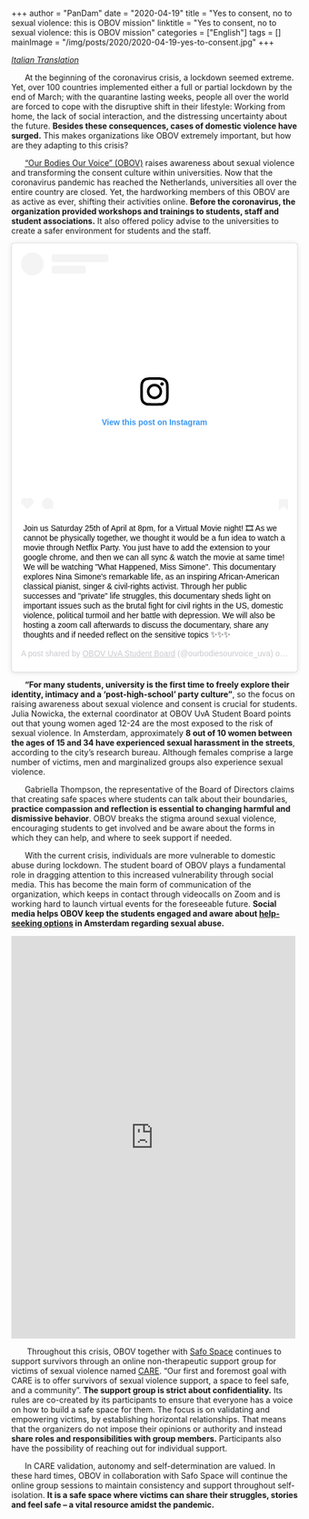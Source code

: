 +++
author = "PanDam"
date = "2020-04-19"
title = "Yes to consent, no to sexual violence: this is OBOV mission"
linktitle = "Yes to consent, no to sexual violence: this is OBOV mission"
categories = ["English"]
tags = []
mainImage = "/img/posts/2020/2020-04-19-yes-to-consent.jpg"
+++

_[Italian Translation](../2020-04-19-yes-to-consent-it/)_

&nbsp;&nbsp;&nbsp;&nbsp;&nbsp;&nbsp;At the beginning of the coronavirus crisis, a lockdown seemed extreme. Yet, over 100 countries implemented either a full or partial lockdown by the end of March; with the quarantine lasting weeks, people all over the world are forced to cope with the disruptive shift in their lifestyle: Working from home, the lack of social interaction, and the distressing uncertainty about the future. **Besides these consequences, cases of domestic violence have surged.** This makes organizations like OBOV extremely important, but how are they adapting to this crisis?

&nbsp;&nbsp;&nbsp;&nbsp;&nbsp;&nbsp;[“Our Bodies Our Voice” (OBOV)](https://ourbodies-ourvoice.com) raises awareness about sexual violence and transforming the consent culture within universities. Now that the coronavirus pandemic has reached the Netherlands, universities all over the entire country are closed. Yet, the hardworking members of this OBOV are as active as ever, shifting their activities online. **Before the coronavirus, the organization provided workshops and trainings to students, staff and student associations.** It also offered policy advise to the universities to create a safer environment for students and the staff.

<blockquote class="instagram-media" data-instgrm-captioned data-instgrm-permalink="https://www.instagram.com/p/B_KMWVMFw5-/?utm_source=ig_embed&amp;utm_campaign=loading" data-instgrm-version="12" style=" background:#FFF; border:0; border-radius:3px; box-shadow:0 0 1px 0 rgba(0,0,0,0.5),0 1px 10px 0 rgba(0,0,0,0.15); margin: 1px; max-width:540px; min-width:326px; padding:0; width:99.375%; width:-webkit-calc(100% - 2px); width:calc(100% - 2px);"><div style="padding:16px;"> <a href="https://www.instagram.com/p/B_KMWVMFw5-/?utm_source=ig_embed&amp;utm_campaign=loading" style=" background:#FFFFFF; line-height:0; padding:0 0; text-align:center; text-decoration:none; width:100%;" target="_blank"> <div style=" display: flex; flex-direction: row; align-items: center;"> <div style="background-color: #F4F4F4; border-radius: 50%; flex-grow: 0; height: 40px; margin-right: 14px; width: 40px;"></div> <div style="display: flex; flex-direction: column; flex-grow: 1; justify-content: center;"> <div style=" background-color: #F4F4F4; border-radius: 4px; flex-grow: 0; height: 14px; margin-bottom: 6px; width: 100px;"></div> <div style=" background-color: #F4F4F4; border-radius: 4px; flex-grow: 0; height: 14px; width: 60px;"></div></div></div><div style="padding: 19% 0;"></div> <div style="display:block; height:50px; margin:0 auto 12px; width:50px;"><svg width="50px" height="50px" viewBox="0 0 60 60" version="1.1" xmlns="https://www.w3.org/2000/svg" xmlns:xlink="https://www.w3.org/1999/xlink"><g stroke="none" stroke-width="1" fill="none" fill-rule="evenodd"><g transform="translate(-511.000000, -20.000000)" fill="#000000"><g><path d="M556.869,30.41 C554.814,30.41 553.148,32.076 553.148,34.131 C553.148,36.186 554.814,37.852 556.869,37.852 C558.924,37.852 560.59,36.186 560.59,34.131 C560.59,32.076 558.924,30.41 556.869,30.41 M541,60.657 C535.114,60.657 530.342,55.887 530.342,50 C530.342,44.114 535.114,39.342 541,39.342 C546.887,39.342 551.658,44.114 551.658,50 C551.658,55.887 546.887,60.657 541,60.657 M541,33.886 C532.1,33.886 524.886,41.1 524.886,50 C524.886,58.899 532.1,66.113 541,66.113 C549.9,66.113 557.115,58.899 557.115,50 C557.115,41.1 549.9,33.886 541,33.886 M565.378,62.101 C565.244,65.022 564.756,66.606 564.346,67.663 C563.803,69.06 563.154,70.057 562.106,71.106 C561.058,72.155 560.06,72.803 558.662,73.347 C557.607,73.757 556.021,74.244 553.102,74.378 C549.944,74.521 548.997,74.552 541,74.552 C533.003,74.552 532.056,74.521 528.898,74.378 C525.979,74.244 524.393,73.757 523.338,73.347 C521.94,72.803 520.942,72.155 519.894,71.106 C518.846,70.057 518.197,69.06 517.654,67.663 C517.244,66.606 516.755,65.022 516.623,62.101 C516.479,58.943 516.448,57.996 516.448,50 C516.448,42.003 516.479,41.056 516.623,37.899 C516.755,34.978 517.244,33.391 517.654,32.338 C518.197,30.938 518.846,29.942 519.894,28.894 C520.942,27.846 521.94,27.196 523.338,26.654 C524.393,26.244 525.979,25.756 528.898,25.623 C532.057,25.479 533.004,25.448 541,25.448 C548.997,25.448 549.943,25.479 553.102,25.623 C556.021,25.756 557.607,26.244 558.662,26.654 C560.06,27.196 561.058,27.846 562.106,28.894 C563.154,29.942 563.803,30.938 564.346,32.338 C564.756,33.391 565.244,34.978 565.378,37.899 C565.522,41.056 565.552,42.003 565.552,50 C565.552,57.996 565.522,58.943 565.378,62.101 M570.82,37.631 C570.674,34.438 570.167,32.258 569.425,30.349 C568.659,28.377 567.633,26.702 565.965,25.035 C564.297,23.368 562.623,22.342 560.652,21.575 C558.743,20.834 556.562,20.326 553.369,20.18 C550.169,20.033 549.148,20 541,20 C532.853,20 531.831,20.033 528.631,20.18 C525.438,20.326 523.257,20.834 521.349,21.575 C519.376,22.342 517.703,23.368 516.035,25.035 C514.368,26.702 513.342,28.377 512.574,30.349 C511.834,32.258 511.326,34.438 511.181,37.631 C511.035,40.831 511,41.851 511,50 C511,58.147 511.035,59.17 511.181,62.369 C511.326,65.562 511.834,67.743 512.574,69.651 C513.342,71.625 514.368,73.296 516.035,74.965 C517.703,76.634 519.376,77.658 521.349,78.425 C523.257,79.167 525.438,79.673 528.631,79.82 C531.831,79.965 532.853,80.001 541,80.001 C549.148,80.001 550.169,79.965 553.369,79.82 C556.562,79.673 558.743,79.167 560.652,78.425 C562.623,77.658 564.297,76.634 565.965,74.965 C567.633,73.296 568.659,71.625 569.425,69.651 C570.167,67.743 570.674,65.562 570.82,62.369 C570.966,59.17 571,58.147 571,50 C571,41.851 570.966,40.831 570.82,37.631"></path></g></g></g></svg></div><div style="padding-top: 8px;"> <div style=" color:#3897f0; font-family:Arial,sans-serif; font-size:14px; font-style:normal; font-weight:550; line-height:18px;"> View this post on Instagram</div></div><div style="padding: 12.5% 0;"></div> <div style="display: flex; flex-direction: row; margin-bottom: 14px; align-items: center;"><div> <div style="background-color: #F4F4F4; border-radius: 50%; height: 12.5px; width: 12.5px; transform: translateX(0px) translateY(7px);"></div> <div style="background-color: #F4F4F4; height: 12.5px; transform: rotate(-45deg) translateX(3px) translateY(1px); width: 12.5px; flex-grow: 0; margin-right: 14px; margin-left: 2px;"></div> <div style="background-color: #F4F4F4; border-radius: 50%; height: 12.5px; width: 12.5px; transform: translateX(9px) translateY(-18px);"></div></div><div style="margin-left: 8px;"> <div style=" background-color: #F4F4F4; border-radius: 50%; flex-grow: 0; height: 20px; width: 20px;"></div> <div style=" width: 0; height: 0; border-top: 2px solid transparent; border-left: 6px solid #f4f4f4; border-bottom: 2px solid transparent; transform: translateX(16px) translateY(-4px) rotate(30deg)"></div></div><div style="margin-left: auto;"> <div style=" width: 0px; border-top: 8px solid #F4F4F4; border-right: 8px solid transparent; transform: translateY(16px);"></div> <div style=" background-color: #F4F4F4; flex-grow: 0; height: 12px; width: 16px; transform: translateY(-4px);"></div> <div style=" width: 0; height: 0; border-top: 8px solid #F4F4F4; border-left: 8px solid transparent; transform: translateY(-4px) translateX(8px);"></div></div></div></a> <p style=" margin:8px 0 0 0; padding:0 4px;"> <a href="https://www.instagram.com/p/B_KMWVMFw5-/?utm_source=ig_embed&amp;utm_campaign=loading" style=" color:#000; font-family:Arial,sans-serif; font-size:14px; font-style:normal; font-weight:normal; line-height:17px; text-decoration:none; word-wrap:break-word;" target="_blank">Join us Saturday 25th of April at 8pm, for a Virtual Movie night! 🎞 As we cannot be physically together, we thought it would be a fun idea to watch a movie through Netflix Party. You just have to add the extension to your google chrome, and then we can all sync &amp; watch the movie at same time! We will be watching &#34;What Happened, Miss Simone&#34;. This documentary explores Nina Simone&#39;s remarkable life, as an inspiring African-American classical pianist, singer &amp; civil-rights activist. Through her public successes and &#34;private&#34; life struggles, this documentary sheds light on important issues such as the brutal fight for civil rights in the US, domestic violence, political turmoil and her battle with depression. We will also be hosting a zoom call afterwards to discuss the documentary, share any thoughts and if needed reflect on the sensitive topics ✨✨✨</a></p> <p style=" color:#c9c8cd; font-family:Arial,sans-serif; font-size:14px; line-height:17px; margin-bottom:0; margin-top:8px; overflow:hidden; padding:8px 0 7px; text-align:center; text-overflow:ellipsis; white-space:nowrap;">A post shared by <a href="https://www.instagram.com/ourbodiesourvoice_uva/?utm_source=ig_embed&amp;utm_campaign=loading" style=" color:#c9c8cd; font-family:Arial,sans-serif; font-size:14px; font-style:normal; font-weight:normal; line-height:17px;" target="_blank"> OBOV UvA Student Board</a> (@ourbodiesourvoice_uva) on <time style=" font-family:Arial,sans-serif; font-size:14px; line-height:17px;" datetime="2020-04-19T10:34:23+00:00">Apr 19, 2020 at 3:34am PDT</time></p></div></blockquote> <script async src="//www.instagram.com/embed.js"></script>


&nbsp;&nbsp;&nbsp;&nbsp;&nbsp;&nbsp;**“For many students, university is the first time to freely explore their identity, intimacy and a ‘post-high-school’ party culture”**, so the focus on raising awareness about sexual violence and consent is crucial for students. Julia Nowicka, the external coordinator at OBOV UvA Student Board points out that young women aged 12-24 are the most exposed to the risk of sexual violence. In Amsterdam, approximately **8 out of 10 women between the ages of 15 and 34 have experienced sexual harassment in the streets**, according to the city’s research bureau. Although females comprise a large number of victims, men and marginalized groups also experience sexual violence.

&nbsp;&nbsp;&nbsp;&nbsp;&nbsp;&nbsp;Gabriella Thompson, the representative of the Board of Directors claims that creating safe spaces where students can talk about their boundaries, **practice compassion and reflection is essential to changing harmful and dismissive behavior**. OBOV breaks the stigma around sexual violence, encouraging students to get involved and be aware about the forms in which they can help, and where to seek support if needed.

&nbsp;&nbsp;&nbsp;&nbsp;&nbsp;&nbsp;With the current crisis, individuals are more vulnerable to domestic abuse during lockdown. The student board of OBOV plays a fundamental role in dragging attention to this increased vulnerability through social media. This has become the main form of communication of the organization, which keeps in contact through videocalls on Zoom and is working hard to launch virtual events for the foreseeable future. **Social media helps OBOV keep the students engaged and aware about [help-seeking options](https://ourbodies-ourvoice.com/help-seeking/) in Amsterdam regarding sexual abuse.**

<iframe src="https://www.facebook.com/plugins/post.php?href=https%3A%2F%2Fwww.facebook.com%2Fpermalink.php%3Fstory_fbid%3D254923819231453%26id%3D106859750704528&width=500" width="500" height="707" style="border:none;overflow:hidden" scrolling="no" frameborder="0" allowTransparency="true" allow="encrypted-media"></iframe>

&nbsp;&nbsp;&nbsp;&nbsp;&nbsp;&nbsp; Throughout this crisis, OBOV together with [Safo Space](https://www.thesafospace.com) continues to support survivors through an online non-therapeutic support group for victims of sexual violence named [CARE](https://www.facebook.com/saferamsterdam?_rdc=2&_rdr). “Our first and foremost goal with CARE is to offer survivors of sexual violence support, a space to feel safe, and a community”. **The support group is strict about confidentiality.** Its rules are co-created by its participants to ensure that everyone has a voice on how to build a safe space for them. The focus is on validating and empowering victims, by establishing horizontal relationships. That means that the organizers do not impose their opinions or authority and instead **share roles and responsibilities with group members.** Participants also have the possibility of reaching out for individual support.

&nbsp;&nbsp;&nbsp;&nbsp;&nbsp;&nbsp;In CARE validation, autonomy and self-determination are valued. In these hard times, OBOV in collaboration with Safo Space will continue the online group sessions to maintain consistency and support throughout self-isolation. **It is a safe space where victims can share their struggles, stories and feel safe – a vital resource amidst the pandemic.**